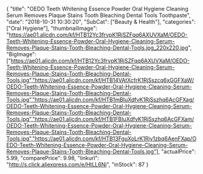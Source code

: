 {
	"title": "OEDO Teeth Whitening Essence Powder Oral Hygiene Cleaning Serum Removes Plaque Stains Tooth Bleaching Dental Tools Toothpaste",
	"date": "2018-10-31 10:30:20",
	"SubCat": ["Beauty & Health"],
	"categories": ["Oral Hygiene"],
	"thumbnailImage": "https://ae01.alicdn.com/kf/HTB12Yc3frvpK1RjSZFqq6AXUVXaM/OEDO-Teeth-Whitening-Essence-Powder-Oral-Hygiene-Cleaning-Serum-Removes-Plaque-Stains-Tooth-Bleaching-Dental-Tools.jpg_220x220.jpg",
	"BigImage": ["https://ae01.alicdn.com/kf/HTB12Yc3frvpK1RjSZFqq6AXUVXaM/OEDO-Teeth-Whitening-Essence-Powder-Oral-Hygiene-Cleaning-Serum-Removes-Plaque-Stains-Tooth-Bleaching-Dental-Tools.jpg","https://ae01.alicdn.com/kf/HTB14VAtXcfrK1RjSszcq6xGGFXaW/OEDO-Teeth-Whitening-Essence-Powder-Oral-Hygiene-Cleaning-Serum-Removes-Plaque-Stains-Tooth-Bleaching-Dental-Tools.jpg","https://ae01.alicdn.com/kf/HTB1mBIuXdfvK1RjSszhq6AcGFXag/OEDO-Teeth-Whitening-Essence-Powder-Oral-Hygiene-Cleaning-Serum-Removes-Plaque-Stains-Tooth-Bleaching-Dental-Tools.jpg","https://ae01.alicdn.com/kf/HTB1FBIuXdfvK1RjSszhq6AcGFXam/OEDO-Teeth-Whitening-Essence-Powder-Oral-Hygiene-Cleaning-Serum-Removes-Plaque-Stains-Tooth-Bleaching-Dental-Tools.jpg","https://ae01.alicdn.com/kf/HTB13FguXoLrK1Rjy1zbq6AenFXap/OEDO-Teeth-Whitening-Essence-Powder-Oral-Hygiene-Cleaning-Serum-Removes-Plaque-Stains-Tooth-Bleaching-Dental-Tools.jpg"],
	"actualPrice": 5.99,
	"comparePrice": 9.98,
	"linkurl": "http://s.click.aliexpress.com/e/HtLL6Ni",
	"inStock": 87
}
